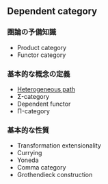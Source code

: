 ## Dependent category
### 圏論の予備知識
- Product category
- Functor category
### 基本的な概念の定義
- [Heterogeneous path](heterogeneous-paths)
- Σ-category
- Dependent functor
- Π-category
### 基本的な性質
- Transformation extensionality
- Currying
- Yoneda
- Comma category
- Grothendieck construction
